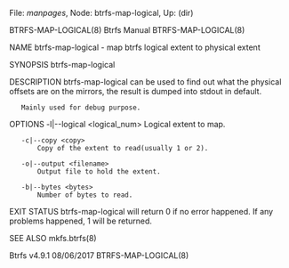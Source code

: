 File: *manpages*,  Node: btrfs-map-logical,  Up: (dir)

BTRFS-MAP-LOGICAL(8)             Btrfs Manual             BTRFS-MAP-LOGICAL(8)



NAME
       btrfs-map-logical - map btrfs logical extent to physical extent

SYNOPSIS
       btrfs-map-logical <options> <device>

DESCRIPTION
       btrfs-map-logical can be used to find out what the physical offsets are
       on the mirrors, the result is dumped into stdout in default.

       Mainly used for debug purpose.

OPTIONS
       -l|--logical <logical_num>
           Logical extent to map.

       -c|--copy <copy>
           Copy of the extent to read(usually 1 or 2).

       -o|--output <filename>
           Output file to hold the extent.

       -b|--bytes <bytes>
           Number of bytes to read.

EXIT STATUS
       btrfs-map-logical will return 0 if no error happened. If any problems
       happened, 1 will be returned.

SEE ALSO
       mkfs.btrfs(8)



Btrfs v4.9.1                      08/06/2017              BTRFS-MAP-LOGICAL(8)
